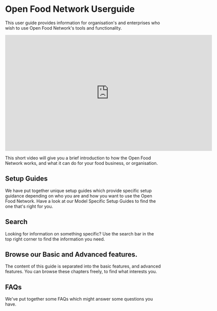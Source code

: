 # Open Food Network Userguide

This user guide provides information for organisation's and enterprises who wish to use Open Food Network's tools and functionality.


<iframe width="669" height="376" src="https://www.youtube.com/embed/eA3IcMUnU14" frameborder="0" allowfullscreen></iframe> 

This short video will give you a brief introduction to how the Open Food Network works, and what it can do for your food business, or organisation.

## Setup Guides
We have put together unique setup guides which provide specific setup guidance depending on who you are and how you want to use the Open Food Network. Have a look at our Model Specific Setup Guides to find the one that's right for you. 

## Search
Looking for information on something specific? Use the search bar in the top right corner to find the information you need.

## Browse our Basic and Advanced features.
The content of this guide is separated into the basic features, and advanced features. You can browse these chapters freely, to find what interests you.

## FAQs
We've put together some FAQs which might answer some questions you have.

  



